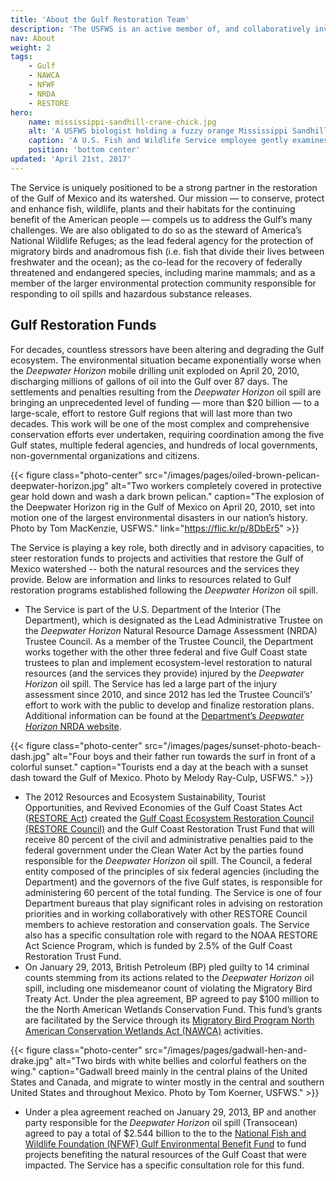 ```yaml
---
title: 'About the Gulf Restoration Team'
description: 'The USFWS is an active member of, and collaboratively involved with, the key groups and administrative processes overseeing many Gulf restoration funds.'
nav: About
weight: 2
tags:
    - Gulf
    - NAWCA
    - NFWF
    - NRDA
    - RESTORE
hero:
    name: mississippi-sandhill-crane-chick.jpg
    alt: 'A USFWS biologist holding a fuzzy orange Mississippi Sandhill crane chick to take measurements.'
    caption: 'A U.S. Fish and Wildlife Service employee gently examines a Mississippi sandhill crane chick. Photo by USFWS.'
    position: 'bottom center'
updated: 'April 21st, 2017'
---
```


The Service is uniquely positioned to be a strong partner in the restoration of the Gulf of Mexico and its watershed. Our mission &mdash; to conserve, protect and enhance fish, wildlife, plants and their habitats for the continuing benefit of the American people &mdash; compels us to address the Gulf’s many challenges. We are also obligated to do so as the steward of America’s National Wildlife Refuges; as the lead federal agency for the protection of migratory birds and anadromous fish (i.e. fish that divide their lives between freshwater and the ocean); as the co-lead for the recovery of federally threatened and endangered species, including marine mammals; and as a member of the larger environmental protection community responsible for responding to oil spills and hazardous substance releases.

## Gulf Restoration Funds

For decades, countless stressors have been altering and degrading the Gulf ecosystem. The environmental situation became exponentially worse when the *Deepwater Horizon* mobile drilling unit exploded on April 20, 2010, discharging millions of gallons of oil into the Gulf over 87 days. The settlements and penalties resulting from the *Deepwater Horizon* oil spill are bringing an unprecedented level of funding &mdash; more than $20 billion &mdash; to a large-scale, effort to restore Gulf regions that will last more than two decades. This work will be one of the most complex and comprehensive conservation efforts ever undertaken, requiring coordination among the five Gulf states, multiple federal agencies, and hundreds of local governments, non-governmental organizations and citizens.

{{< figure class="photo-center" src="/images/pages/oiled-brown-pelican-deepwater-horizon.jpg" alt="Two workers completely covered in protective gear hold down and wash a dark brown pelican." caption="The explosion of the Deepwater Horizon rig in the Gulf of Mexico on April 20, 2010, set into motion one of the largest environmental disasters in our nation’s history. Photo by Tom MacKenzie, USFWS." link="https://flic.kr/p/8DbEr5" >}}

The Service is playing a key role, both directly and in advisory capacities, to steer restoration funds to projects and activities that restore the Gulf of Mexico watershed -- both the natural resources and the services they provide. Below are information and links to resources related to Gulf restoration programs established following the *Deepwater Horizon* oil spill.

- The Service is part of the U.S. Department of the Interior (The Department), which is designated as the Lead Administrative Trustee on the *Deepwater Horizon* Natural Resource Damage Assessment (NRDA) Trustee Council. As a member of the Trustee Council, the Department works together with the other three federal and five Gulf Coast state trustees to plan and implement ecosystem-level restoration to natural resources (and the services they provide) injured by the *Deepwater Horizon* oil spill. The Service has led a large part of the injury assessment since 2010, and since 2012 has led the Trustee Council’s’ effort to work with the public to develop and finalize restoration plans. Additional information can be found at the [Department’s *Deepwater Horizon* NRDA website](https://www.doi.gov/deepwaterhorizon/nrda).

{{< figure class="photo-center" src="/images/pages/sunset-photo-beach-dash.jpg" alt="Four boys and their father run towards the surf in front of a colorful sunset." caption="Tourists end a day at the beach with a sunset dash toward the Gulf of Mexico. Photo by Melody Ray-Culp, USFWS." >}}

- The 2012 Resources and Ecosystem Sustainability, Tourist Opportunities, and Revived Economies of the Gulf Coast States Act ([RESTORE Act](https://www.treasury.gov/services/restore-act/Pages/home.aspx)) created the [Gulf Coast Ecosystem Restoration Council (RESTORE Council)](https://www.restorethegulf.gov/) and the Gulf Coast Restoration Trust Fund that will receive 80 percent of the civil and administrative penalties paid to the federal government under the Clean Water Act by the parties found responsible for the *Deepwater Horizon* oil spill. The Council, a federal entity composed of the principles of six federal agencies (including the Department) and the governors of the five Gulf states, is responsible for administering 60 percent of the total funding. The Service is one of four Department bureaus that play significant roles in advising on restoration priorities and in working collaboratively with other RESTORE Council members to achieve restoration and conservation goals. The Service also has a specific consultation role with regard to the NOAA RESTORE Act Science Program, which is funded by 2.5% of the Gulf Coast Restoration Trust Fund.
- On January 29, 2013, British Petroleum (BP) pled guilty to 14 criminal counts stemming from its actions related to the *Deepwater Horizon* oil spill, including one misdemeanor count of violating the Migratory Bird Treaty Act. Under the plea agreement, BP agreed to pay $100 million to the the North American Wetlands Conservation Fund. This fund’s grants are facilitated by the Service through its [Migratory Bird Program North American Conservation Wetlands Act (NAWCA)](http://www.fws.gov/birds/grants/north-american-wetland-conservation-act.php) activities.

{{< figure class="photo-center" src="/images/pages/gadwall-hen-and-drake.jpg" alt="Two birds with white bellies and colorful feathers on the wing." caption="Gadwall breed mainly in the central plains of the United States and Canada, and migrate to winter mostly in the central and southern United States and throughout Mexico. Photo by Tom Koerner, USFWS." >}}

- Under a plea agreement reached on January 29, 2013, BP and another party responsible for the *Deepwater Horizon* oil spill (Transocean) agreed to pay a total of $2.544 billion to the to the [National Fish and Wildlife Foundation (NFWF) Gulf Environmental Benefit Fund](http://www.nfwf.org/gulf/Pages/home.aspx) to fund projects benefiting the natural resources of the Gulf Coast that were impacted. The Service has a specific consultation role for this fund.
